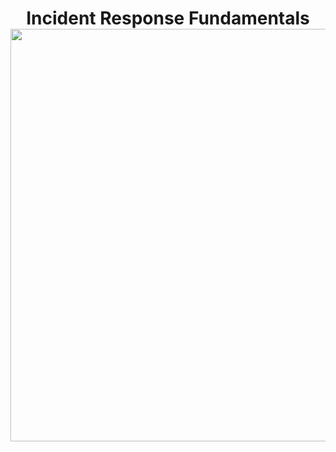<h1 align="center">Incident Response Fundamentals<br><img width="660px" src="https://github.com/user-attachments/assets/0df0a62d-dedd-4dbc-aa0d-4c6dd7fc99c7"></h1>
